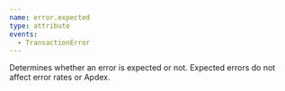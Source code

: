 ```yaml
---
name: error.expected
type: attribute
events:
  - TransactionError
---
```


Determines whether an error is expected or not. Expected errors do not affect error rates or Apdex.
